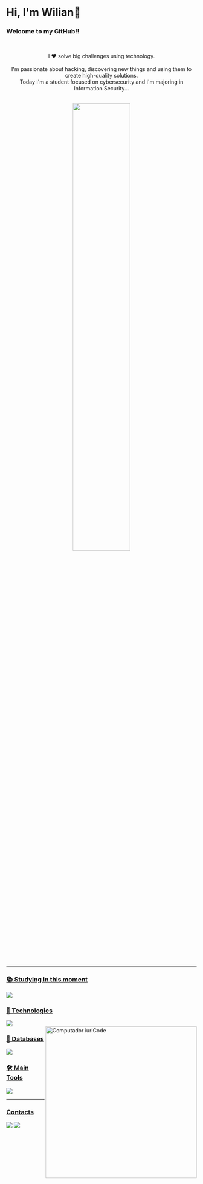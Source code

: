 # Hi, I'm Wilian👋
### Welcome to my GitHub!!
&nbsp;&nbsp;&nbsp;

<p align="center">I ❤️ solve big challenges using technology.<br><br>
    I'm passionate about hacking, discovering new things and using them to create high-quality solutions. <br>
    Today I'm a student focused on cybersecurity and I'm majoring in Information Security...
</p><br>


<div  align="center" style="margin-bottom:100px">
    <a href="https://github.com/Will-Gabriel">
    <img width=55% align="center" src="https://github-readme-stats.vercel.app/api?username=Will-Gabriel&show_icons=true&theme=radical&include_all_commits">
</div>

<br><hr>

<h3>📚 Studying in this moment</h3>
<div>
  <img src="https://skillicons.dev/icons?i=aws&perline=14"/>
</div>

<h3>🚀 Technologies</h3>
<div>
  <img src="https://skillicons.dev/icons?i=html,css,js,react,nodejs,py,django,git,github&perline=14"/>
</div>

<img src="https://raw.githubusercontent.com/MicaelliMedeiros/micaellimedeiros/master/image/computer-illustration.png" min-width="400px" max-width="400px" width="400px" align="right" alt="Computador iuriCode">

<h3>🎲 Databases</h3>
<div>
  <img src="https://skillicons.dev/icons?i=postgresql&perline=14"/>
</div>

<h3>🛠 Main Tools</h3>
<div>
  <img src="https://skillicons.dev/icons?i=vscode,pycharm,kali&perline=14"/>
</div>

<hr>

<h3>Contacts</h3>
<div id="links">
    <a href="https://www.instagram.com/wiliann.gabriel/" target="_blank"><img src="https://skillicons.dev/icons?i=instagram&perline=14"/></a>
    <a href="https://www.linkedin.com/in/will-gabriel/" target="_blank"><img src="https://skillicons.dev/icons?i=linkedin&perline=14"/></a>
    <br>
</div>

